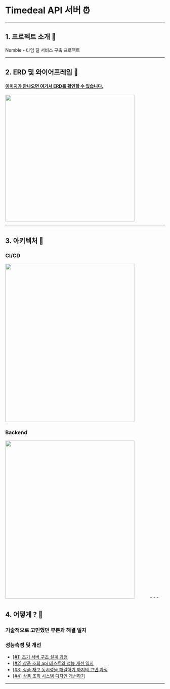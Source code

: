 # Timedeal API 서버 ⏰

- - -

## 1. 프로젝트 소개 📌
Numble - 타임 딜 서비스 구축 프로젝트

- - -

## 2. ERD 및 와이어프레임 📌
#### [이미지가 안나오면 여기서 ERD를 확인할 수 있습니다.](https://www.erdcloud.com/d/RtPz9Da6PJ3A5mwBG)
<img src = "https://github.com/skehdxhd96/timedeal/assets/55571682/66fb4b44-97a2-4c47-8cd5-0818fd1bdfaf" width = "90%" height = "400">

- - -

## 3. 아키텍처 📌

### CI/CD
<img src = "https://user-images.githubusercontent.com/55571682/234497911-b9e772a5-9ab2-47ec-937e-052a16a524b0.png" width = "90%" height = "500">

### Backend
<img src = "https://user-images.githubusercontent.com/55571682/234511245-979f276d-c86d-409c-a8d1-cb15314ceab0.png" width = "90%" height = "500">
- - -

## 4. 어떻게 ? 📌
### 기술적으로 고민했던 부분과 해결 일지
### 성능측정 및 개선
* [[#1] 초기 서버 구조 설계 과정](https://ndm-tech.tistory.com/70)
* [[#2] 상품 조회 api 테스트와 성능 개선 일지](https://ndm-tech.tistory.com/85)
* [[#3] 상품 재고 동시성을 해결하기 까지의 고민 과정](https://ndm-tech.tistory.com/88)
* [[#4] 상품 조회 시스템 디자인 개선하기](https://ndm-tech.tistory.com/87)
- - -
